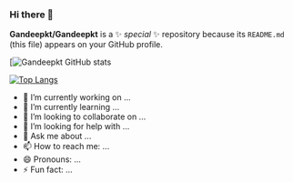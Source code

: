 ### Hi there 👋


**Gandeepkt/Gandeepkt** is a ✨ _special_ ✨ repository because its `README.md` (this file) appears on your GitHub profile.

[![Gandeepkt GitHub stats](https://github-readme-stats.vercel.app/api?username=Gandeepkt&show_icons=true&theme=radical)


[![Top Langs](https://github-readme-stats.vercel.app/api/top-langs/?username=Gandeepkt&show_icons=true&theme=radical)](https://github.com/Gandeepkt/github-readme-stats)

- 🔭 I’m currently working on ...
- 🌱 I’m currently learning ...
- 👯 I’m looking to collaborate on ...
- 🤔 I’m looking for help with ...
- 💬 Ask me about ...
- 📫 How to reach me: ...
- 😄 Pronouns: ...
- ⚡ Fun fact: ...

